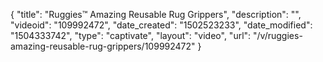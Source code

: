 {
    "title": "Ruggies&trade; Amazing Reusable Rug Grippers",
    "description": "",
    "videoid": "109992472",
    "date_created": "1502523233",
    "date_modified": "1504333742",
    "type": "captivate",
    "layout": "video",
    "url": "\/v\/ruggies-amazing-reusable-rug-grippers\/109992472"
}